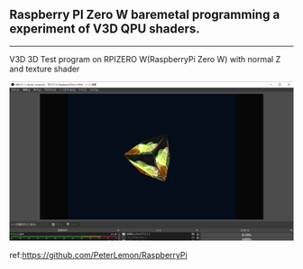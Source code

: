 ## Raspberry PI Zero W baremetal programming a experiment of V3D QPU shaders.
----

V3D 3D Test program on RPIZERO W(RaspberryPi Zero W) with normal Z and texture shader

![picture](https://github.com/kumaashi/RaspberryPI/blob/master/image/rpizero_v3d_tex_06.png "Raspberry Pi Zero W V3D texture demo")

ref:https://github.com/PeterLemon/RaspberryPi


